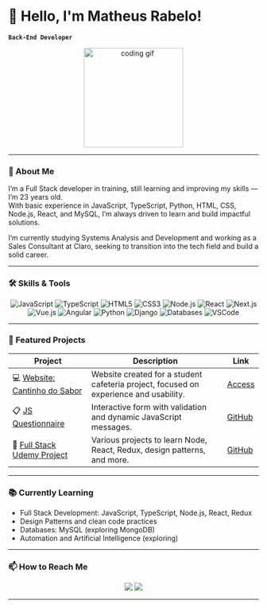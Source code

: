 # 👋 Hello, I'm Matheus Rabelo!
**`Back-End Developer`**

<div align="center">
  <img src="https://media.giphy.com/media/13HgwGsXF0aiGY/giphy.gif" width="200" alt="coding gif"/>
</div>

---

### 🚀 About Me
I’m a Full Stack developer in training, still learning and improving my skills — I’m 23 years old.  
With basic experience in JavaScript, TypeScript, Python, HTML, CSS, Node.js, React, and MySQL, I’m always driven to learn and build impactful solutions.  

I’m currently studying Systems Analysis and Development and working as a Sales Consultant at Claro, seeking to transition into the tech field and build a solid career.

---

### 🛠 Skills & Tools

<div align="center">
  <img alt="JavaScript" src="https://img.shields.io/badge/-JavaScript-F7DF1E?style=for-the-badge&logo=javascript&logoColor=black"/>
  <img alt="TypeScript" src="https://img.shields.io/badge/-TypeScript-3178C6?style=for-the-badge&logo=typescript&logoColor=white"/>
  <img alt="HTML5" src="https://img.shields.io/badge/-HTML5-E34F26?style=for-the-badge&logo=html5&logoColor=white"/>
  <img alt="CSS3" src="https://img.shields.io/badge/-CSS3-1572B6?style=for-the-badge&logo=css3&logoColor=white"/>

  <img alt="Node.js" src="https://img.shields.io/badge/-Node.js-339933?style=for-the-badge&logo=nodedotjs&logoColor=white"/>
  <img alt="React" src="https://img.shields.io/badge/-React-61DAFB?style=for-the-badge&logo=react&logoColor=black"/>
  <img alt="Next.js" src="https://img.shields.io/badge/-Next.js-000000?style=for-the-badge&logo=nextdotjs&logoColor=white"/>
  <img alt="Vue.js" src="https://img.shields.io/badge/-Vue.js-4FC08D?style=for-the-badge&logo=vuedotjs&logoColor=white"/>
  <img alt="Angular" src="https://img.shields.io/badge/-Angular-DD0031?style=for-the-badge&logo=angular&logoColor=white"/>

  <img alt="Python" src="https://img.shields.io/badge/-Python-3776AB?style=for-the-badge&logo=python&logoColor=white"/>
  <img alt="Django" src="https://img.shields.io/badge/-Django-092E20?style=for-the-badge&logo=django&logoColor=white"/>

  <img alt="Databases" src="https://img.shields.io/badge/-MySQL%20%7C%20MongoDB-4479A1?style=for-the-badge&logo=mysql&logoColor=white"/>

  <img alt="VSCode" src="https://img.shields.io/badge/-VSCode-007ACC?style=for-the-badge&logo=visual-studio-code&logoColor=white"/>
</div>

---

### 🎯 Featured Projects

| Project | Description | Link |
|----------|--------------|------|
| 💻 [Website: Cantinho do Sabor](https://sites.google.com/view/cantinho-do-sabor-osasco/in%C3%ADcio) | Website created for a student cafeteria project, focused on experience and usability. | [Access](https://sites.google.com/view/cantinho-do-sabor-osasco/in%C3%ADcio) |
| 📋 [JS Questionnaire](https://github.com/eaerabelo/questionario-js) | Interactive form with validation and dynamic JavaScript messages. | [GitHub](https://github.com/eaerabelo/questionario-js) |
| 🚀 [Full Stack Udemy Project](https://github.com/eaerabelo/fullstack-udemy) | Various projects to learn Node, React, Redux, design patterns, and more. | [GitHub](https://github.com/eaerabelo/fullstack-udemy) |

---

### 📚 Currently Learning
- Full Stack Development: JavaScript, TypeScript, Node.js, React, Redux  
- Design Patterns and clean code practices  
- Databases: MySQL (exploring MongoDB)  
- Automation and Artificial Intelligence (exploring)  

---

### 📫 How to Reach Me

<div align="center">
  <a href="mailto:matheusrabeloskat@gmail.com"><img src="https://img.shields.io/badge/Email-matheusrabeloskat@gmail.com-D14836?style=for-the-badge&logo=gmail&logoColor=white"/></a>
  <a href="https://www.linkedin.com/in/matheus-rabelo-javier-lopez/"><img src="https://img.shields.io/badge/-LinkedIn-0077B5?style=for-the-badge&logo=linkedin&logoColor=white"/></a>
</div>

---
